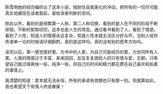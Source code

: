 陈雪用她的经历编织出了这本小说，按耐住自我美化的冲动，把所有的一切尽可能真实地展现在读者面前，留给读者判断的空间。

除此以外，看到的是频繁第一人称、第二人称切换，看到的是人在不同的阶段不断徘徊，不断的絮絮叨叨，这本也是人生的常态。通过看书看到了人，看到了情感，看到了人性，知道人的情感永远复杂，知道人性本就无法区分好与坏。当别人给你传递单一论的时候请仔细斟酌，真的是这样吗，真的没有别的思考方向吗。

读完以后，第一感觉是好累，为书中的人累，为自己可能经历的累，为世间所有人累。人类的情感过于丰富，来来回回，反反复复困扰人的只有情与爱，无聊。只希望自己能过得爽快一些，纯净一些，将自己的时间和精力都花费在自己喜欢和执着的事情上。

我清楚的知道：爱本就无法永恒，所有的承诺有效期也只有那一刻。但就算如此，我也希望天下有情人终成眷属！